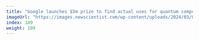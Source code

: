 ```yaml
---
title: "Google launches $5m prize to find actual uses for quantum computers"
imageUrl: "https://images.newscientist.com/wp-content/uploads/2024/03/04090517/SEI_194003819.jpg?width=788"
index: 189
weight: 189
---
```

